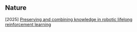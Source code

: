 ## Nature

[2025] [Preserving and combining knowledge in robotic lifelong reinforcement learning](https://www.nature.com/articles/s42256-025-00983-2.pdf)
